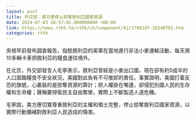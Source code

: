 ```yaml
---
layout: post
title: 外交部：美方應停止掠奪敘利亞國家資源
date: 2024-07-03 16:57:01.000000000 +08:00
link: https://news.rthk.hk/rthk/ch/component/k2/1760107-20240703.htm
categories: rthk
---
```


央視早前發布調查報告，指駐敘利亞的美軍在當地進行非法小麥運輸活動，每天用10多輛卡車把敘利亞的糧食運往境外。

在北京，外交部發言人毛寧表示，敘利亞曾經是小麥出口國，現在卻有約5成半的人口面臨糧食不安全狀況，美國對此負有不可推卸的責任。事實證明，美國打着反恐的旗號，心裏裝的是掠奪資源的算計；把人權掛在嘴邊，卻侵犯別國人民的生存權和生命權；聲稱要捍衛民主自由繁榮，實際上不斷製造人道危機。

毛寧說，美方應切實尊重敘利亞的主權和領土完整，停止掠奪敘利亞國家資源，以實際行動彌補對敘利亞人民造成的傷害。
